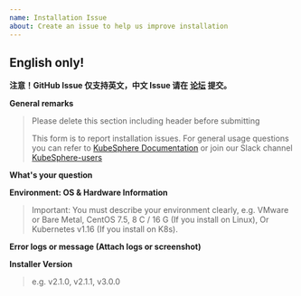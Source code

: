 ```yaml
---
name: Installation Issue
about: Create an issue to help us improve installation
---
```


## English only!

**注意！GitHub Issue 仅支持英文，中文 Issue 请在 [论坛](https://kubesphere.com.cn/forum/) 提交。**

**General remarks**

> Please delete this section including header before submitting
>
> This form is to report installation issues. For general usage questions you can refer to [KubeSphere Documentation](https://kubesphere.io/docs) or join our Slack channel
>        [KubeSphere-users](https://join.slack.com/t/kubesphere/shared_invite/enQtNTE3MDIxNzUxNzQ0LTZkNTdkYWNiYTVkMTM5ZThhODY1MjAyZmVlYWEwZmQ3ODQ1NmM1MGVkNWEzZTRhNzk0MzM5MmY4NDc3ZWVhMjE)

**What's your question**


**Environment: OS & Hardware Information**

> Important: You must describe your environment clearly, e.g. VMware or Bare Metal, CentOS 7.5, 8 C / 16 G (If you install on Linux), Or Kubernetes v1.16 (If you install on K8s).


**Error logs or message (Attach logs or screenshot)**


**Installer Version**

> e.g. v2.1.0, v2.1.1, v3.0.0
